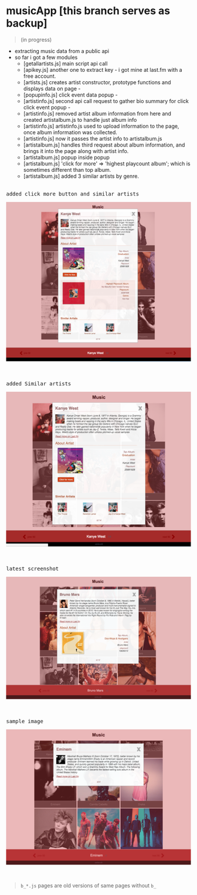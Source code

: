 # musicApp [this branch serves as backup]
> (in progress)

- extracting music data from a public api
- so far i got a few modules 
    + [getallartists.js] main script api call
    + [apikey.js] another one to extract key -  i got mine at last.fm with a free account.
    + [artists.js] creates artist constructor, prototype functions and displays data on page -
    + [popupinfo.js] click event data popup -
    + [artistinfo.js] second api call request to gather bio summary for click click event popup -
    + [artistinfo.js] removed artist album information from here and created artistalbum.js to handle just album info
    + [artistinfo.js] artistinfo.js used to upload information to the page, once album information was collected.
    + [artistinfo.js] now it passes the artist info to artistalbum.js
    + [artistalbum.js] handles third request about album information, and brings it into the page along with artist info.
    + [artistalbum.js] popup inside popup
    + [artistalbum.js] 'click for more' => 'highest playcount album'; which is sometimes different than top album.      
    + [artistalbum.js] added 3 similar artists by genre.



<br/>
<kbd>added click more button and similar artists</kbd>
<br />

![](images/plusClickmore.png)

<br/>



<br/>
<kbd>added Similar artists</kbd>
<br />

![](images/plusSimilar.png)

<br/>








<br/>
<kbd>latest screenshot</kbd>
<br />

![](images/verylatest.png)

<br/>


<br/>
<kbd>sample image</kbd>
<br />

![](images/latest1.png)

<br/>



> `b_*.js` pages are old versions of same pages without `b_`
